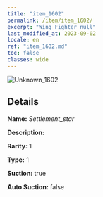 ```yaml
---
title: "item_1602"
permalink: /item/item_1602/
excerpt: "Wing Fighter null"
last_modified_at: 2023-09-02
locale: en
ref: "item_1602.md"
toc: false
classes: wide
---
```



 ![Unknown_1602](/images/item/Settlement_star_p.png)



## Details

 **Name:** *Settlement_star* 

 **Description:** 

 **Rarity:** 1 

 **Type:** 1 

 **Suction:** true 

 **Auto Suction:** false 


